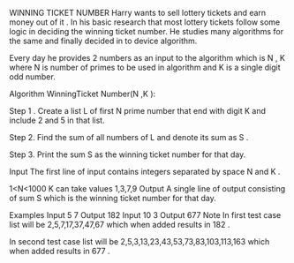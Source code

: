 WINNING TICKET NUMBER
Harry wants to sell lottery tickets and earn money out of it . In his basic research that most lottery tickets follow some logic in deciding the winning ticket number. He studies many algorithms for the same and finally decided in to device algorithm.

Every day he provides 2 numbers as an input to the algorithm which is N
, K
 where N
 is number of primes to be used in algorithm and K
 is a single digit odd number.

Algorithm WinningTicket Number(N
,K
):

Step 1 . Create a list L of first N prime number that end with digit K and include 2 and 5 in that list.

Step 2. Find the sum of all numbers of L
 and denote its sum as S
.

Step 3. Print the sum S as the winning ticket number for that day.

Input
The first line of input contains integers separated by space N
 and K
.

1<N<1000
K
 can take values 1,3,7,9
Output
A single line of output consisting of sum S which is the winning ticket number for that day.

Examples
Input
5 7
Output
182
Input
10 3
Output
677
Note
In first test case list will be 2,5,7,17,37,47,67
 which when added results in 182
.

In second test case list will be 2,5,3,13,23,43,53,73,83,103,113,163
 which when added results in 677
.
